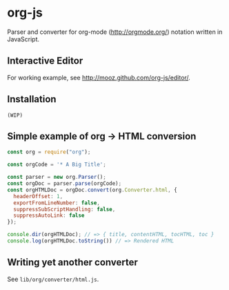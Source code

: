 org-js
======

Parser and converter for org-mode (<http://orgmode.org/>) notation written in JavaScript.

Interactive Editor
------------------

For working example, see http://mooz.github.com/org-js/editor/.

Installation
------------

    (WIP)

Simple example of org -> HTML conversion
----------------------------------------

```javascript
const org = require("org");

const orgCode = '* A Big Title';

const parser = new org.Parser();
const orgDoc = parser.parse(orgCode);
const orgHTMLDoc = orgDoc.convert(org.Converter.html, {
  headerOffset: 1,
  exportFromLineNumber: false,
  suppressSubScriptHandling: false,
  suppressAutoLink: false
});

console.dir(orgHTMLDoc); // => { title, contentHTML, tocHTML, toc }
console.log(orgHTMLDoc.toString()) // => Rendered HTML
```

Writing yet another converter
-----------------------------

See `lib/org/converter/html.js`.
